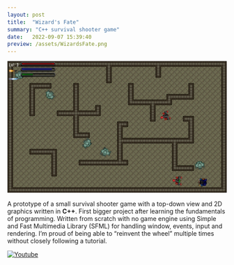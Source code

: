 ```yaml
---
layout: post
title:  "Wizard's Fate"
summary: "C++ survival shooter game"
date:   2022-09-07 15:39:40
preview: /assets/WizardsFate.png
---
```


![Picture 1](/assets/WizardsFate_Full.jpg)

A prototype of a small survival shooter game with a top-down view and 2D graphics written in **C++**. First bigger project after learning the fundamentals of programming. 
Written from scratch with no game engine using Simple and Fast Multimedia Library (SFML) for handling window, events, input and rendering.
I’m proud of being able to “reinvent the wheel” multiple times without closely following a tutorial.

[![Youtube](https://img.shields.io/badge/YouTube--red.svg?style=social&logo=youtube)](https://www.youtube.com/watch?time_continue=1&v=MDYawVaGjVA)
